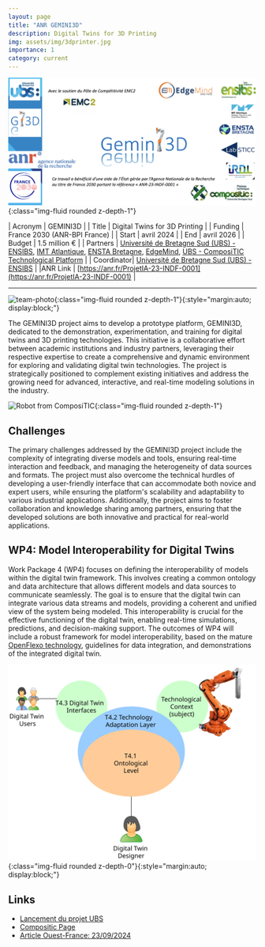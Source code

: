 ```yaml
---
layout: page
title: "ANR GEMINI3D"
description: Digital Twins for 3D Printing
img: assets/img/3dprinter.jpg
importance: 1
category: current
---
```


![gemini3d page de garde](/assets/img/gemini3d_pagegarde.png){:class="img-fluid rounded z-depth-1"}

| Acronym   | GEMINI3D |
| Title     | Digital Twins for 3D Printing |
| Funding   | France 2030 (ANR-BPI France)​ |
| Start     | avril 2024 |
| End       | avril 2026 |
| Budget    | 1.5 million € |
| Partners  | [Université de Bretagne Sud (UBS) - ENSIBS](https://www-ensibs.univ-ubs.fr/), [IMT Atlantique](https://www.imt-atlantique.fr/), [ENSTA Bretagne](https://www.ensta-bretagne.fr/), [EdgeMind](https://www.edgemind.net/), [UBS - ComposiTIC Technological Platform](https://compositic.fr) |
| Coordinator| [Université de Bretagne Sud (UBS) - ENSIBS](https://www-ensibs.univ-ubs.fr/) |
|ANR Link | [https://anr.fr/ProjetIA-23-INDF-0001](https://anr.fr/ProjetIA-23-INDF-0001) |

---

![team-photo](https://media.ouest-france.fr/v1/pictures/MjAyNDA5ZWI0OGNhYjk0OTg2MjIxYmYxOGExMDllZTBjZGU0ZmY?width=630&height=354&focuspoint=50%2C25&cropresize=1&client_id=bpeditorial&sign=11c245825448442f54a7f7806b10f66de3fd54a96890123bb47fee47385a1a9d){:class="img-fluid rounded z-depth-1"}{:style="margin:auto; display:block;"}

The GEMINI3D project aims to develop a prototype platform, GEMINI3D, dedicated to the demonstration, experimentation, and training for digital twins and 3D printing technologies. This initiative is a collaborative effort between academic institutions and industry partners, leveraging their respective expertise to create a comprehensive and dynamic environment for exploring and validating digital twin technologies. The project is strategically positioned to complement existing initiatives and address the growing need for advanced, interactive, and real-time modeling solutions in the industry.

![Robot from ComposiTIC](https://media.ouest-france.fr/v1/pictures/MjAyNDA5ZGYyYzBmYjM1ZWNhZmEzOTIwMWMxZWMzYmU1ODk5Zjk?width=1260&focuspoint=50%2C25&cropresize=1&client_id=bpeditorial&sign=862e48583a2c5a197ecbd9b67d6e70bc2ae13e5eac1532cb1fb7b192a85ce021){:class="img-fluid rounded z-depth-1"}

## Challenges

The primary challenges addressed by the GEMINI3D project include the complexity of integrating diverse models and tools, ensuring real-time interaction and feedback, and managing the heterogeneity of data sources and formats. The project must also overcome the technical hurdles of developing a user-friendly interface that can accommodate both novice and expert users, while ensuring the platform's scalability and adaptability to various industrial applications. Additionally, the project aims to foster collaboration and knowledge sharing among partners, ensuring that the developed solutions are both innovative and practical for real-world applications.

## WP4: Model Interoperability for Digital Twins

Work Package 4 (WP4) focuses on defining the interoperability of models within the digital twin framework. This involves creating a common ontology and data architecture that allows different models and data sources to communicate seamlessly. The goal is to ensure that the digital twin can integrate various data streams and models, providing a coherent and unified view of the system being modeled. This interoperability is crucial for the effective functioning of the digital twin, enabling real-time simulations, predictions, and decision-making support. The outcomes of WP4 will include a robust framework for model interoperability, based on the mature [OpenFlexo technology](https://www.openflexo.org/), guidelines for data integration, and demonstrations of the integrated digital twin.

![beardiagram](/assets/img/gemini3d_bear_diagram.svg){:class="img-fluid rounded z-depth-0"}{:style="margin:auto; display:block;"}

## Links

- [Lancement du projet UBS](https://www-actus.univ-ubs.fr/fr/index/articles-chroniques/recherche/lancement-du-projet-gemini3d.html)
- [Compositic Page](https://compositic.fr/r%C3%A9alisations/gemini-3d/)
- [Article Ouest-France: 23/09/2024](https://www.ouest-france.fr/bretagne/lorient-56100/lorient-gemini3d-robot-de-lindustrie-du-futur-2e829a90-79af-11ef-af8b-aac5361e868f)